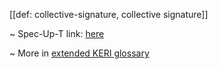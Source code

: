 [[def: collective-signature, collective signature]]

~ Spec-Up-T link: <a href='https://weboftrust.github.io/WOT-terms/docs/glossary/collective-signature'>here</a>

~ More in <a href="https://weboftrust.github.io/WOT-terms/docs/glossary/collective-signature">extended KERI glossary</a>
